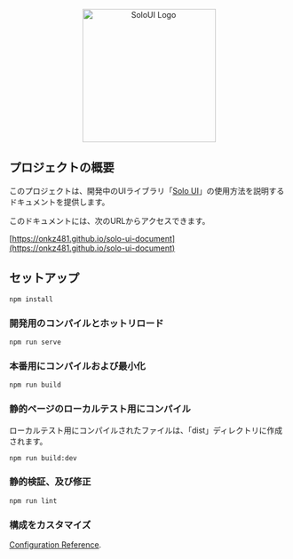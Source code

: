 <p align="center">
  <img alt="SoloUI Logo" width="240" src="https://user-images.githubusercontent.com/97577643/171986193-38812730-956b-4568-994f-7c25c0951071.png">
</p>

## プロジェクトの概要

このプロジェクトは、開発中のUIライブラリ「[Solo UI](https://github.com/onkz481/solo-ui)」の使用方法を説明するドキュメントを提供します。

このドキュメントには、次のURLからアクセスできます。

[https://onkz481.github.io/solo-ui-document](https://onkz481.github.io/solo-ui-document)

## セットアップ
```
npm install
```

### 開発用のコンパイルとホットリロード
```
npm run serve
```

### 本番用にコンパイルおよび最小化
```
npm run build
```

### 静的ページのローカルテスト用にコンパイル

ローカルテスト用にコンパイルされたファイルは、「dist」ディレクトリに作成されます。

```
npm run build:dev
```

### 静的検証、及び修正
```
npm run lint
```

### 構成をカスタマイズ
[Configuration Reference](https://cli.vuejs.org/config/).
